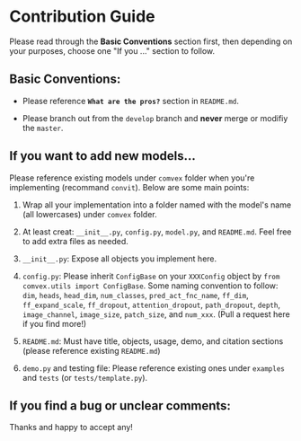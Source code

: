 # Contribution Guide

Please read through the **Basic Conventions** section first, then depending on your purposes, choose one "If you ..." section to follow.

## Basic Conventions:

- Please reference **`What are the pros?`** section in `README.md`.

- Please branch out from the `develop` branch and **never** merge or modifiy the `master`.

## If you want to add new models...

Please reference existing models under `comvex` folder when you're implementing (recommand `convit`). Below are some main points:

1. Wrap all your implementation into a folder named with the model's name (all lowercases) under `comvex` folder.

2. At least creat: `__init__.py`, `config.py`, `model.py`, and `README.md`. Feel free to add extra files as needed.

3. `__init__.py`: Expose all objects you implement here.

4. `config.py`: Please inherit `ConfigBase` on your `XXXConfig` object by `from comvex.utils import ConfigBase`. Some naming convention to follow: `dim`, `heads`, `head_dim`, `num_classes`, `pred_act_fnc_name`, `ff_dim`, `ff_expand_scale`, `ff_dropout`, `attention_dropout`, `path_dropout`, `depth`, `image_channel`, `image_size`, `patch_size`, and `num_xxx`. (Pull a request here if you find more!)

5. `README.md`: Must have title, objects, usage, demo, and citation sections (please reference existing `README.md`)

6. `demo.py` and testing file: Please reference existing ones under `examples` and `tests` (or `tests/template.py`).

## If you find a bug or unclear comments:

Thanks and happy to accept any!
